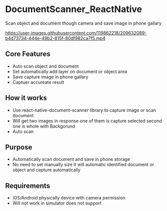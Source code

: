 # DocumentScanner_ReactNative
Scan object and document though camera and save image in phone gallary 




https://user-images.githubusercontent.com/119862218/209632089-b4d73734-444e-49b2-815f-80df982ca7f5.mp4



<h2><b>Core Features</b></h2>
<ul>
	<li>Auto scan object and document </li>
  <li>Set automatically add layer on document or object area</li>
	<li>Save capture image in phone gallary</li>
	<li>Captuer accureate result </li>
</ul>

<h2><b>How it works</b></h2>
<ul>
	<li>Use react-native-document-scanner library to capture image or scan document</li>
	<li>Will get two images in response one of them is capture  selected second one is whole with Backgorund</li>
  <li>Auto scan</li>
	</ul>

<h2><b>Purpose</b></h2>
<ul>
	<li>Automatically scan document and save in phone storage  </li>
	<li>No need to set manually size it will automatic identified document or object and capture automatically</li>
</ul>
	
<h2><b>Requirements</b></h2>
<ul>
	<li>iOS/Android physically device with camera permission</li>
	<li> Will not work in simulator does not support </li>
</ul>
